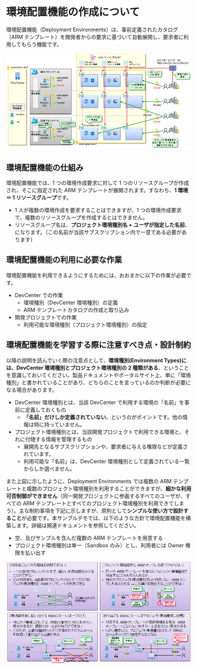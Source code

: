 # 環境配置機能の作成について

環境配置機能（Deployment Environments）は、事前定義されたカタログ（ARM テンプレート）を開発者からの要求に基づいて自動展開し、要求者に利用してもらう機能です。

![picture 0](./images/d7608b4ae2ee7d91845af44edd27689054b52d94782caa01255c0bd64c44b8c3.png)  

## 環境配置機能の仕組み

環境配置機能では、1 つの環境作成要求に対して 1 つのリソースグループが作成され、そこに指定された ARM テンプレートが展開されます。すなわち、**1 環境＝ 1 リソースグループ**です。

- 1 人が複数の環境作成を要求することはできますが、1 つの環境作成要求で、複数のリソースグループを作成するとはできません。
- リソースグループ名は、**プロジェクト環境種別名 + ユーザが指定した名前**、になります。（この名前が当該サブスクリプション内で一意である必要があります）

## 環境配置機能の利用に必要な作業

環境配置機能を利用できるようにするためには、おおまかに以下の作業が必要です。

- DevCenter での作業
  - 環境種別（DevCenter 環境種別）の定義
  - ARM テンプレートカタログの作成と取り込み
- 開発プロジェクトでの作業
  - 利用可能な環境種別（プロジェクト環境種別）の指定

## 環境配置機能を学習する際に注意すべき点・設計制約

以降の説明を読んでいく際の注意点として、**環境種別(Environment Types)には、DevCenter 環境種別とプロジェクト環境種別の 2 種類がある**、ということを意識しておいてください。製品ドキュメントやポータルサイト上、単に「環境種別」と書かれていることがあり、どちらのことを言っているのか判断が必要になる場合があります。

- DevCenter 環境種別とは、当該 DevCenter で利用する環境の「名前」を事前に定義しておくもの
  - **「名前」だけしか定義されていない**、というのがポイントです。他の情報は特に持っていません。
- プロジェクト環境種別とは、当該開発プロジェクトで利用できる環境と、それに付随する情報を管理するもの
  - 展開先となるサブスクリプションや、要求者に与える権限などが定義されています。
  - 利用可能な「名前」は、DevCenter 環境種別として定義されている一覧からしか選べません。

また上図に示したように、Deployment Environments では複数の ARM テンプレートと複数のプロジェクト環境種別を利用することができますが、**細かな利用可否制御ができません**（同一開発プロジェクトに参画するすべてのユーザが、すべての ARM テンプレートとすべてのプロジェクト環境種別を利用できてしまう）。主な制約事項を下記に示しますが、原則として**シンプルな使い方で設計すること**が必要です。本サンプルデモでは、以下のような方針で環境配置機能を構築します。詳細は関連ドキュメントを参照してください。

- 空、及びサンプルを含んだ複数の ARM テンプレートを用意する
- プロジェクト環境種別は単一（Sandbox のみ）とし、利用者には Owner 権限を払い出す

![picture 1](./images/9a9622352b791a00935d83c9f4e30dd4776a1d0271c69d3b4832b25bc670e86a.png)  
